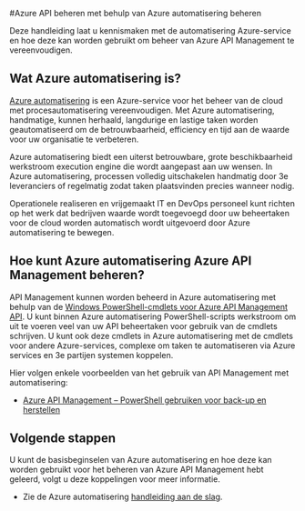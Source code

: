 <properties
    pageTitle="Azure API beheren met behulp van Azure automatisering beheren"
    description="Meer informatie over hoe de automatisering Azure-service kan worden gebruikt voor het beheren van Azure API Management."
    services="api-management, automation"
    documentationCenter=""
    authors="csand-msft"
    manager="eamono"
    editor=""/>

<tags
    ms.service="api-management"
    ms.workload="mobile"
    ms.tgt_pltfrm="na"
    ms.devlang="na"
    ms.topic="article"
    ms.date="10/25/2016"
    ms.author="csand"/>



#<a name="managing-azure-api-management-using-azure-automation"></a>Azure API beheren met behulp van Azure automatisering beheren

Deze handleiding laat u kennismaken met de automatisering Azure-service en hoe deze kan worden gebruikt om beheer van Azure API Management te vereenvoudigen.

## <a name="what-is-azure-automation"></a>Wat Azure automatisering is?

[Azure automatisering](https://azure.microsoft.com/services/automation/) is een Azure-service voor het beheer van de cloud met procesautomatisering vereenvoudigen. Met Azure automatisering, handmatige, kunnen herhaald, langdurige en lastige taken worden geautomatiseerd om de betrouwbaarheid, efficiency en tijd aan de waarde voor uw organisatie te verbeteren.

Azure automatisering biedt een uiterst betrouwbare, grote beschikbaarheid werkstroom execution engine die wordt aangepast aan uw wensen. In Azure automatisering, processen volledig uitschakelen handmatig door 3e leveranciers of regelmatig zodat taken plaatsvinden precies wanneer nodig.

Operationele realiseren en vrijgemaakt IT en DevOps personeel kunt richten op het werk dat bedrijven waarde wordt toegevoegd door uw beheertaken voor de cloud worden automatisch wordt uitgevoerd door Azure automatisering te bewegen.


## <a name="how-can-azure-automation-help-manage-azure-api-management"></a>Hoe kunt Azure automatisering Azure API Management beheren?

API Management kunnen worden beheerd in Azure automatisering met behulp van de [Windows PowerShell-cmdlets voor Azure API Management API](https://azure.microsoft.com/updates/full-set-of-windows-powershell-cmdlets-for-azure-api-management-api/). U kunt binnen Azure automatisering PowerShell-scripts werkstroom om uit te voeren veel van uw API beheertaken voor gebruik van de cmdlets schrijven. U kunt ook deze cmdlets in Azure automatisering met de cmdlets voor andere Azure-services, complexe om taken te automatiseren via Azure services en 3e partijen systemen koppelen.

Hier volgen enkele voorbeelden van het gebruik van API Management met automatisering:
* [Azure API Management – PowerShell gebruiken voor back-up en herstellen](https://blogs.msdn.microsoft.com/katriend/2015/10/02/azure-api-management-using-powershell-for-backup-and-restore/)

## <a name="next-steps"></a>Volgende stappen

U kunt de basisbeginselen van Azure automatisering en hoe deze kan worden gebruikt voor het beheren van Azure API Management hebt geleerd, volgt u deze koppelingen voor meer informatie.

* Zie de Azure automatisering [handleiding aan de slag](../automation/automation-first-runbook-graphical.md).
